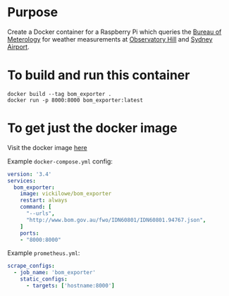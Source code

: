 # Purpose
Create a Docker container for a Raspberry Pi which queries the [Bureau of Meterology](http://www.bom.gov.au) for weather measurements at [Observatory Hill](http://www.bom.gov.au/fwo/IDN60901/IDN60901.94768.json) and [Sydney Airport](http://www.bom.gov.au/fwo/IDN60801/IDN60801.94767.json).

# To build and run this container
```
docker build --tag bom_exporter .
docker run -p 8000:8000 bom_exporter:latest
```

# To get just the docker image
Visit the docker image [here](https://hub.docker.com/r/vickilowe/bom_exporter)

Example `docker-compose.yml` config:

```yml
version: '3.4'
services:
  bom_exporter:
    image: vickilowe/bom_exporter
    restart: always
    command: [
      "--urls",
      "http://www.bom.gov.au/fwo/IDN60801/IDN60801.94767.json",
    ]
    ports:
    - "8000:8000"
```

Example `prometheus.yml`:

```yml
scrape_configs:
  - job_name: 'bom_exporter'
    static_configs:
      - targets: ['hostname:8000']
```
